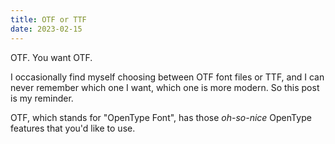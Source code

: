```yaml
---
title: OTF or TTF
date: 2023-02-15
---
```


OTF. You want OTF.

I occasionally find myself choosing between OTF font files or TTF, and I can never remember which one I want, which one is more modern. So this post is my reminder.

OTF, which stands for "OpenType Font", has those _oh-so-nice_ OpenType features that you'd like to use.
